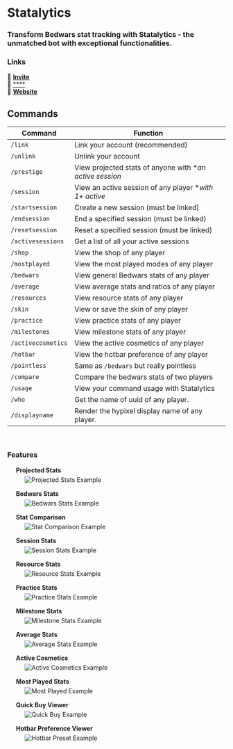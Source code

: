 # Statalytics
### Transform Bedwars stat tracking with Statalytics - the unmatched bot with exceptional functionalities.

### Links
🔗 [**Invite**](https://discord.com/api/oauth2/authorize?client_id=903765373181112360&permissions=414464724033&scope=bot)\
🔗 [****](https://discord.gg/rHmHZ9vvwE)\
🔗 [**Website**](https://www.statalytics.net)

## Commands
| Command | Function |
| ------- | -------- |
| `/link` | Link your account (recommended) |
| `/unlink` | Unlink your account |
| `/prestige` | View projected stats of anyone with **an active session*|
| `/session` | View an active session of any player **with 1+ active*|
| `/startsession` | Create a new session (must be linked) |
| `/endsession` | End a specified session (must be linked) |
| `/resetsession` | Reset a specified session (must be linked) |
| `/activesessions` | Get a list of all your active sessions |
| `/shop` | View the shop of any player |
| `/mostplayed` | View the most played modes of any player |
| `/bedwars` | View general Bedwars stats of any player |
| `/average` | View average stats and ratios of any player |
| `/resources` | View resource stats of any player |
| `/skin` | View or save the skin of any player |
| `/practice` | View practice stats of any player |
| `/milestones` | View milestone stats of any player |
| `/activecosmetics` | View the active cosmetics of any player |
| `/hotbar` | View the hotbar preference of any player |
| `/pointless` | Same as `/bedwars` but really pointless |
| `/compare` | Compare the bedwars stats of two players |
| `/usage` | View your command usage with Statalytics |
| `/who` | Get the name of uuid of any player. |
| `/displayname` | Render the hypixel display name of any player. |

<br>

<h3>Features</h3>
<div style="margin-left: 20px;">
  <h4 style="margin: 5px 0">Projected Stats</h4>
  <img src="https://statalytics.net/image/features/projected.png?width=400&height=293" alt="Projected Stats Example" style="margin-left: 20px; margin-bottom: 10px"/>
  <br>
  <h4 style="margin: 5px 0">Bedwars Stats</h4>
  <img src="https://statalytics.net/image/features/bedwars.png?width=400&height=293" alt="Bedwars Stats Example" style="margin-left: 20px; margin-bottom: 10px"/>
  <br>
  <h4 style="margin: 5px 0">Stat Comparison</h4>
  <img src="https://statalytics.net/image/features/compare.png?width=400&height=293" alt="Stat Comparison Example" style="margin-left: 20px; margin-bottom: 10px"/>
  <br>
  <h4 style="margin: 5px 0">Session Stats</h4>
  <img src="https://statalytics.net/image/features/session.png?width=400&height=293" alt="Session Stats Example" style="margin-left: 20px; margin-bottom: 10px"/>
  <br>
  <h4 style="margin: 5px 0">Resource Stats</h4>
  <img src="https://statalytics.net/image/features/resources.png?width=400&height=293" alt="Resource Stats Example" style="margin-left: 20px; margin-bottom: 10px"/>
  <br>
  <h4 style="margin: 5px 0">Practice Stats</h4>
  <img src="https://statalytics.net/image/features/practice.png?width=400&height=293" alt="Practice Stats Example" style="margin-left: 20px; margin-bottom: 10px"/>
  <br>
  <h4 style="margin: 5px 0">Milestone Stats</h4>
  <img src="https://statalytics.net/image/features/milestones.png?width=400&height=293" alt="Milestone Stats Example" style="margin-left: 20px; margin-bottom: 10px"/>
  <br>
  <h4 style="margin: 5px 0">Average Stats</h4>
  <img src="https://statalytics.net/image/features/ratios.png?width=400&height=293" alt="Average Stats Example" style="margin-left: 20px; margin-bottom: 10px"/>
  <br>
  <h4 style="margin: 5px 0">Active Cosmetics</h4>
  <img src="https://statalytics.net/image/features/activecosmetics.png?width=400&height=293" alt="Active Cosmetics Example" style="margin-left: 20px; margin-bottom: 10px"/>
  <br>
    <h4 style="margin: 5px 0">Most Played Stats</h4>
  <img src="https://statalytics.net/image/features/mostplayed.png?width=400&height=263" alt="Most Played Example" style="margin-left: 20px; margin-bottom: 10px"/>
  <br>
  <h4 style="margin: 5px 0">Quick Buy Viewer</h4>
  <img src="https://statalytics.net/image/features/shop.png?width=400&height=217" alt="Quick Buy Example" style="margin-left: 20px; margin-bottom: 10px"/>
  <br>
  <h4 style="margin: 5px 0">Hotbar Preference Viewer</h4>
  <img src="https://statalytics.net/image/features/hotbar.png?width=400&height=247" alt="Hotbar Preset Example" style="margin-left: 20px; margin-bottom: 10px"/>
</div>